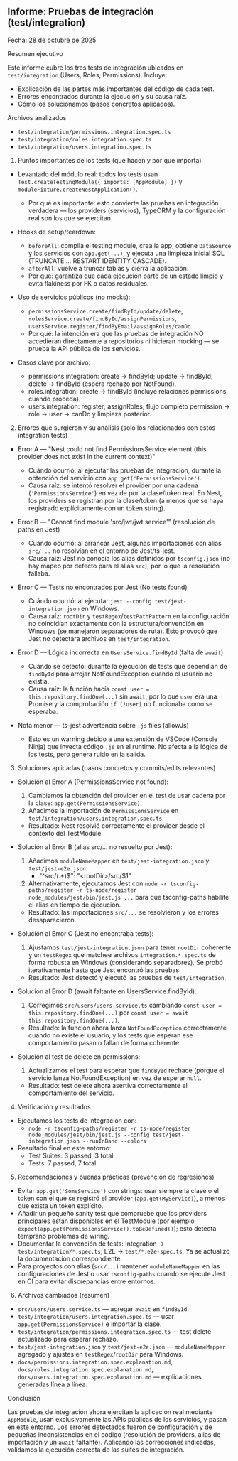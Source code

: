 ## Informe: Pruebas de integración (test/integration)

Fecha: 28 de octubre de 2025

Resumen ejecutivo

Este informe cubre los tres tests de integración ubicados en `test/integration` (Users, Roles, Permissions). Incluye:
- Explicación de las partes más importantes del código de cada test.
- Errores encontrados durante la ejecución y su causa raíz.
- Cómo los solucionamos (pasos concretos aplicados).

Archivos analizados

- `test/integration/permissions.integration.spec.ts`
- `test/integration/roles.integration.spec.ts`
- `test/integration/users.integration.spec.ts`

1) Puntos importantes de los tests (qué hacen y por qué importa)

- Levantado del módulo real: todos los tests usan `Test.createTestingModule({ imports: [AppModule] })` y `moduleFixture.createNestApplication()`.
  - Por qué es importante: esto convierte las pruebas en integración verdadera — los providers (servicios), TypeORM y la configuración real son los que se ejercitan.

- Hooks de setup/teardown:
  - `beforeAll`: compila el testing module, crea la app, obtiene `DataSource` y los servicios con `app.get(...)`, y ejecuta una limpieza inicial SQL (TRUNCATE ... RESTART IDENTITY CASCADE).
  - `afterAll`: vuelve a truncar tablas y cierra la aplicación.
  - Por qué: garantiza que cada ejecución parte de un estado limpio y evita flakiness por FK o datos residuales.

- Uso de servicios públicos (no mocks):
  - `permissionsService.create/findById/update/delete`, `rolesService.create/findById/assignPermissions`, `usersService.register/findByEmail/assignRoles/canDo`.
  - Por qué: la intención era que las pruebas de integración NO accedieran directamente a repositorios ni hicieran mocking — se prueba la API pública de los servicios.

- Casos clave por archivo:
  - permissions.integration: create → findById; update → findById; delete → findById (espera rechazo por NotFound).
  - roles.integration: create → findById (incluye relaciones permissions cuando proceda).
  - users.integration: register; assignRoles; flujo completo permission → role → user → canDo y limpieza posterior.

2) Errores que surgieron y su análisis (solo los relacionados con estos integration tests)

- Error A — "Nest could not find PermissionsService element (this provider does not exist in the current context)"
  - Cuándo ocurrió: al ejecutar las pruebas de integración, durante la obtención del servicio con `app.get('PermissionsService')`.
  - Causa raíz: se intentó resolver el provider por una cadena (`'PermissionsService'`) en vez de por la clase/token real. En Nest, los providers se registran por la clase/token (a menos que se haya registrado explícitamente con un token string).

- Error B — "Cannot find module 'src/jwt/jwt.service'" (resolución de paths en Jest)
  - Cuándo ocurrió: al arrancar Jest, algunas importaciones con alias `src/...` no resolvían en el entorno de Jest/ts-jest.
  - Causa raíz: Jest no conocía los alias definidos por `tsconfig.json` (no hay mapeo por defecto para el alias `src`), por lo que la resolución fallaba.

- Error C — Tests no encontrados por Jest (No tests found)
  - Cuándo ocurrió: al ejecutar `jest --config test/jest-integration.json` en Windows.
  - Causa raíz: `rootDir` y `testRegex`/`testPathPattern` en la configuración no coincidían exactamente con la estructura/convención en Windows (se manejaron separadores de ruta). Esto provocó que Jest no detectara archivos en `test/integration`.

- Error D — Lógica incorrecta en `UsersService.findById` (falta de `await`)
  - Cuándo se detectó: durante la ejecución de tests que dependían de `findById` para arrojar NotFoundException cuando el usuario no existía.
  - Causa raíz: la función hacía `const user = this.repository.findOne(...)` sin `await`, por lo que `user` era una Promise y la comprobación `if (!user)` no funcionaba como se esperaba.

- Nota menor — ts-jest advertencia sobre `.js` files (allowJs)
  - Esto es un warning debido a una extensión de VSCode (Console Ninja) que inyecta código `.js` en el runtime. No afecta a la lógica de los tests, pero genera ruido en la salida.

3) Soluciones aplicadas (pasos concretos y commits/edits relevantes)

- Solución al Error A (PermissionsService not found):
  1. Cambiamos la obtención del provider en el test de usar cadena por la clase: `app.get(PermissionsService)`.
  2. Añadimos la importación de `PermissionsService` en `test/integration/users.integration.spec.ts`.
  - Resultado: Nest resolvió correctamente el provider desde el contexto del TestModule.

- Solución al Error B (alias src/... no resuelto por Jest):
  1. Añadimos `moduleNameMapper` en `test/jest-integration.json` y `test/jest-e2e.json`:
     - "^src/(.*)$": "<rootDir>/src/$1"
  2. Alternativamente, ejecutamos Jest con `node -r tsconfig-paths/register -r ts-node/register node_modules/jest/bin/jest.js ...` para que tsconfig-paths habilite el alias en tiempo de ejecución.
  - Resultado: las importaciones `src/...` se resolvieron y los errores desaparecieron.

- Solución al Error C (Jest no encontraba tests):
  1. Ajustamos `test/jest-integration.json` para tener `rootDir` coherente y un `testRegex` que matchee archivos `integration.*.spec.ts` de forma robusta en Windows (considerando separadores). Se probó iterativamente hasta que Jest encontró las pruebas.
  - Resultado: Jest detectó y ejecutó las pruebas de `test/integration`.

- Solución al Error D (await faltante en UsersService.findById):
  1. Corregimos `src/users/users.service.ts` cambiando `const user = this.repository.findOne(...)` por `const user = await this.repository.findOne(...)`.
  - Resultado: la función ahora lanza `NotFoundException` correctamente cuando no existe el usuario, y los tests que esperan ese comportamiento pasan o fallan de forma coherente.

- Solución al test de delete en permissions:
  1. Actualizamos el test para esperar que `findById` rechace (porque el servicio lanza NotFoundException) en vez de esperar `null`.
  - Resultado: test delete ahora asertiva correctamente el comportamiento del servicio.

4) Verificación y resultados

- Ejecutamos los tests de integración con:
  - `node -r tsconfig-paths/register -r ts-node/register node_modules/jest/bin/jest.js --config test/jest-integration.json --runInBand --colors`
- Resultado final en este entorno:
  - Test Suites: 3 passed, 3 total
  - Tests: 7 passed, 7 total

5) Recomendaciones y buenas prácticas (prevención de regresiones)

- Evitar `app.get('SomeService')` con strings: usar siempre la clase o el token con el que se registró el provider (`app.get(MyService)`), a menos que exista un token explícito.
- Añadir un pequeño sanity test que compruebe que los providers principales están disponibles en el TestModule (por ejemplo `expect(app.get(PermissionsService)).toBeDefined()`); esto detecta temprano problemas de wiring.
- Documentar la convención de tests: Integration → `test/integration/*.spec.ts`; E2E → `test/*.e2e-spec.ts`. Ya se actualizó la documentación correspondiente.
- Para proyectos con alias (`src/...`) mantener `moduleNameMapper` en las configuraciones de Jest o usar `tsconfig-paths` cuando se ejecute Jest en CI para evitar discrepancias entre entornos.

6) Archivos cambiados (resumen)

- `src/users/users.service.ts` — agregar `await` en `findById`.
- `test/integration/users.integration.spec.ts` — usar `app.get(PermissionsService)` e importar la clase.
- `test/integration/permissions.integration.spec.ts` — test delete actualizado para esperar rechazo.
- `test/jest-integration.json` y `test/jest-e2e.json` — `moduleNameMapper` agregado y ajustes en `testRegex`/`rootDir` para Windows.
- `docs/permissions.integration.spec.explanation.md`, `docs/roles.integration.spec.explanation.md`, `docs/users.integration.spec.explanation.md` — explicaciones generadas línea a línea.

Conclusión

Las pruebas de integración ahora ejercitan la aplicación real mediante `AppModule`, usan exclusivamente las APIs públicas de los servicios, y pasan en este entorno. Los errores detectados fueron de configuración y de pequeñas inconsistencias en el código (resolución de providers, alias de importación y un `await` faltante). Aplicando las correcciones indicadas, validamos la ejecución correcta de las suites de integración.



